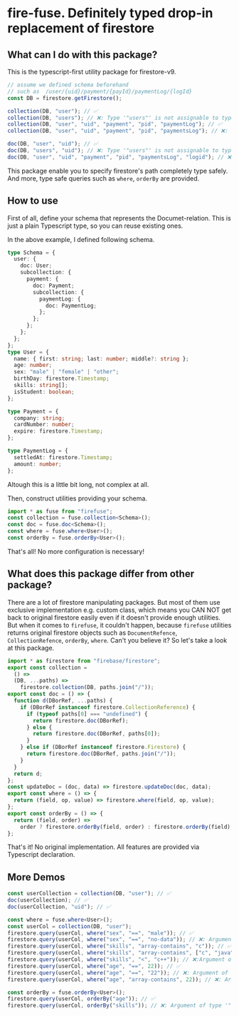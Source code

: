 # fire-fuse. Definitely typed drop-in replacement of firestore

## What can I do with this package?

This is the typescript-first utility package for firestore-v9.

```ts
// assume we defined schema beforehand
// such as  /user/{uid}/payment/{payId}/paymentLog/{logId}
const DB = firestore.getFirestore();

collection(DB, "user"); // ✅
collection(DB, "users"); // ❌: Type '"users"' is not assignable to type '"user"'
collection(DB, "user", "uid", "payment", "pid", "paymentLog"); // ✅
collection(DB, "user", "uid", "payment", "pid", "paymentsLog"); // ❌: Type '"paymentsLog"' is not assignable to type '"paymentLog"'

doc(DB, "user", "uid"); // ✅
doc(DB, "users", "uid"); // ❌: Type '"users"' is not assignable to type '"user"'
doc(DB, "user", "uid", "payment", "pid", "paymentsLog", "logid"); // ❌: Type '"paymentsLog"' is not assignable to type '"paymentLog"'
```

This package enable you to specify firestore's path completely type safely.
And more, type safe queries such as `where`, `orderBy` are provided.

## How to use

First of all, define your schema that represents the Documet-relation. This is just a plain Typescript type, so you can reuse existing ones.

In the above example, I defined following schema.

```ts
type Schema = {
  user: {
    doc: User;
    subcollection: {
      payment: {
        doc: Payment;
        subcollection: {
          paymentLog: {
            doc: PaymentLog;
          };
        };
      };
    };
  };
};
type User = {
  name: { first: string; last: number; middle?: string };
  age: number;
  sex: "male" | "female" | "other";
  birthDay: firestore.Timestamp;
  skills: string[];
  isStudent: boolean;
};

type Payment = {
  company: string;
  cardNumber: number;
  expire: firestore.Timestamp;
};

type PaymentLog = {
  settledAt: firestore.Timestamp;
  amount: number;
};
```

Altough this is a little bit long, not complex at all.

Then, construct utilities providing your schema.

```ts
import * as fuse from "firefuse";
const collection = fuse.collection<Schema>();
const doc = fuse.doc<Schema>();
const where = fuse.where<User>();
const orderBy = fuse.orderBy<User>();
```

That's all! No more configuration is necessary!

## What does this package differ from other package?

There are a lot of firestore manipulating packages. But most of them use exclusive implementation e.g. custom class, which means you CAN NOT get back to original firestore easily even if it doesn't provide enough utilities. But when it comes to `firefuse`, it couldn't happen, because `firefuse` utilities returns original firestore objects such as `DocumentRefence`, `CollectionRefence`, `orderBy`, `where`.
Can't you believe it? So let's take a look at this package.

```js
import * as firestore from "firebase/firestore";
export const collection =
  () =>
  (DB, ...paths) =>
    firestore.collection(DB, paths.join("/"));
export const doc = () => {
  function d(DBorRef, ...paths) {
    if (DBorRef instanceof firestore.CollectionReference) {
      if (typeof paths[0] === "undefined") {
        return firestore.doc(DBorRef);
      } else {
        return firestore.doc(DBorRef, paths[0]);
      }
    } else if (DBorRef instanceof firestore.Firestore) {
      return firestore.doc(DBorRef, paths.join("/"));
    }
  }
  return d;
};
const updateDoc = (doc, data) => firestore.updateDoc(doc, data);
export const where = () => {
  return (field, op, value) => firestore.where(field, op, value);
};
export const orderBy = () => {
  return (field, order) =>
    order ? firestore.orderBy(field, order) : firestore.orderBy(field);
};
```

That's it! No original implementation. All features are provided via Typescript declaration.

## More Demos

```ts
const userCollection = collection(DB, "user"); // ✅
doc(userCollection); // ✅
doc(userCollection, "uid"); // ✅

const where = fuse.where<User>();
const userCol = collection(DB, "user");
firestore.query(userCol, where("sex", "==", "male")); // ✅
firestore.query(userCol, where("sex", "==", "no-data")); // ❌: Argument of type '"no-data"' is not assignable to parameter of type '"male" | "female" | "other"'.
firestore.query(userCol, where("skills", "array-contains", "c")); // ✅
firestore.query(userCol, where("skills", "array-contains", ["c", "java"])); // ❌:Argument of type 'string[]' is not assignable to parameter of type 'string'.
firestore.query(userCol, where("skills", "<", "c++")); // ❌:Argument of type '"<"' is not assignable to parameter of type 'ArrayOp'.
firestore.query(userCol, where("age", "==", 22)); // ✅
firestore.query(userCol, where("age", "==", "22")); // ❌: Argument of type 'string' is not assignable to parameter of type 'number'.
firestore.query(userCol, where("age", "array-contains", 22)); // ❌: Argument of type '"array-contains"' is not assignable to parameter of type 'PrimitiveOp'.

const orderBy = fuse.orderBy<User>();
firestore.query(userCol, orderBy("age")); // ✅
firestore.query(userCol, orderBy("skills")); // ❌: Argument of type '"skills"' is not assignable to parameter of type '"age" | "sex" | "birthDay" | "isStudent"'
```

